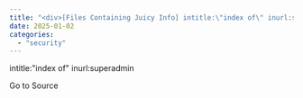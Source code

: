 ```yaml
---
title: "<div>[Files Containing Juicy Info] intitle:\"index of\" inurl:superadmin</div>"
date: 2025-01-02
categories: 
  - "security"
---
```


intitle:"index of" inurl:superadmin

Go to Source
